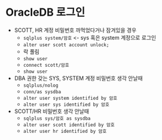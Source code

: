 # OracleDB 로그인

- SCOTT, HR 계정 비밀번호 까먹었다거나 잠겨있을 경우
  - `sqlplus system/암호` <- sys 혹은 system 계정으로 로그인
  - `alter user scott account unlock;`
  - 락 풀림
  - `show user`
  - `connect scott/암호`
  - `show user`
- DBA 권한 갖는 SYS, SYSTEM 계정 비밀번호 생각 안날때
  - `sqlplus/nolog`
  - `conn/as sysdba`
  - `alter user system identified by 암호`
  - `alter user sys identified by 암호`
- SCOTT/HR 비밀번호 생각 안날때
  - `sqlplus sys/암호 as sysdba`
  - `alter user scott identified by 암호`
  - `alter user hr identified by 암호`